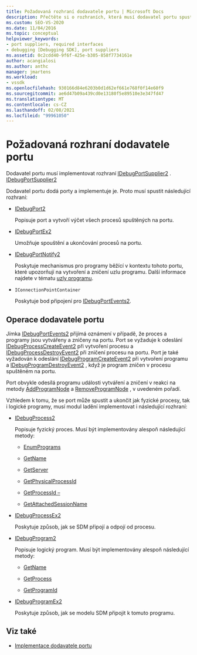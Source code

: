 ```yaml
---
title: Požadovaná rozhraní dodavatele portu | Microsoft Docs
description: Přečtěte si o rozhraních, která musí dodavatel portu spustit. Dodavatel portu dodá porty a implementuje je.
ms.custom: SEO-VS-2020
ms.date: 11/04/2016
ms.topic: conceptual
helpviewer_keywords:
- port suppliers, required interfaces
- debugging [Debugging SDK], port suppliers
ms.assetid: 0c2cdd40-9f6f-425e-b305-858f7734161e
author: acangialosi
ms.author: anthc
manager: jmartens
ms.workload:
- vssdk
ms.openlocfilehash: 930166d84e6203b0d1d62ef661e768f0f14e60f9
ms.sourcegitcommit: ae6d47b09a439cd0e13180f5e89510e3e347fd47
ms.translationtype: MT
ms.contentlocale: cs-CZ
ms.lasthandoff: 02/08/2021
ms.locfileid: "99961050"
---
```

# <a name="required-port-supplier-interfaces"></a>Požadovaná rozhraní dodavatele portu
Dodavatel portu musí implementovat rozhraní [IDebugPortSupplier2](../../extensibility/debugger/reference/idebugportsupplier2.md) . [IDebugPortSupplier2](../../extensibility/debugger/reference/idebugportsupplier2.md)

 Dodavatel portu dodá porty a implementuje je. Proto musí spustit následující rozhraní:

- [IDebugPort2](../../extensibility/debugger/reference/idebugport2.md)

  Popisuje port a vytvoří výčet všech procesů spuštěných na portu.

- [IDebugPortEx2](../../extensibility/debugger/reference/idebugportex2.md)

  Umožňuje spouštění a ukončování procesů na portu.

- [IDebugPortNotify2](../../extensibility/debugger/reference/idebugportnotify2.md)

  Poskytuje mechanismus pro programy běžící v kontextu tohoto portu, které upozorňují na vytvoření a zničení uzlu programu. Další informace najdete v tématu [uzly programu](../../extensibility/debugger/program-nodes.md).

- `IConnectionPointContainer`

  Poskytuje bod připojení pro [IDebugPortEvents2](../../extensibility/debugger/reference/idebugportevents2.md).

## <a name="port-supplier-operation"></a>Operace dodavatele portu
 Jímka [IDebugPortEvents2](../../extensibility/debugger/reference/idebugportevents2.md) přijímá oznámení v případě, že proces a programy jsou vytvářeny a zničeny na portu. Port se vyžaduje k odeslání [IDebugProcessCreateEvent2](../../extensibility/debugger/reference/idebugprocesscreateevent2.md) při vytvoření procesu a [IDebugProcessDestroyEvent2](../../extensibility/debugger/reference/idebugprocessdestroyevent2.md) při zničení procesu na portu. Port je také vyžadován k odeslání [IDebugProgramCreateEvent2](../../extensibility/debugger/reference/idebugprogramcreateevent2.md) při vytvoření programu a [IDebugProgramDestroyEvent2](../../extensibility/debugger/reference/idebugprogramdestroyevent2.md) , když je program zničen v procesu spuštěném na portu.

 Port obvykle odesílá programu události vytváření a zničení v reakci na metody [AddProgramNode](../../extensibility/debugger/reference/idebugportnotify2-addprogramnode.md) a [RemoveProgramNode](../../extensibility/debugger/reference/idebugportnotify2-removeprogramnode.md) , v uvedeném pořadí.

 Vzhledem k tomu, že se port může spustit a ukončit jak fyzické procesy, tak i logické programy, musí modul ladění implementovat i následující rozhraní:

- [IDebugProcess2](../../extensibility/debugger/reference/idebugprocess2.md)

  Popisuje fyzický proces. Musí být implementovány alespoň následující metody:

  - [EnumPrograms](../../extensibility/debugger/reference/idebugprocess2-enumprograms.md)

  - [GetName](../../extensibility/debugger/reference/idebugprocess2-getname.md)

  - [GetServer](../../extensibility/debugger/reference/idebugprocess2-getserver.md)

  - [GetPhysicalProcessId](../../extensibility/debugger/reference/idebugprocess2-getphysicalprocessid.md)

  - [GetProcessId –](../../extensibility/debugger/reference/idebugprocess2-getprocessid.md)

  - [GetAttachedSessionName](../../extensibility/debugger/reference/idebugprocess2-getattachedsessionname.md)

- [IDebugProcessEx2](../../extensibility/debugger/reference/idebugprocessex2.md)

  Poskytuje způsob, jak se SDM připojí a odpojí od procesu.

- [IDebugProgram2](../../extensibility/debugger/reference/idebugprogram2.md)

  Popisuje logický program. Musí být implementovány alespoň následující metody:

  - [GetName](../../extensibility/debugger/reference/idebugprogram2-getname.md)

  - [GetProcess](../../extensibility/debugger/reference/idebugprogram2-getprocess.md)

  - [GetProgramId](../../extensibility/debugger/reference/idebugprogram2-getprogramid.md)

- [IDebugProgramEx2](../../extensibility/debugger/reference/idebugprogramex2.md)

  Poskytuje způsob, jak se modelu SDM připojit k tomuto programu.

## <a name="see-also"></a>Viz také
- [Implementace dodavatele portu](../../extensibility/debugger/implementing-a-port-supplier.md)
